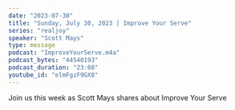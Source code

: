 ```yaml
---
date: "2023-07-30"
title: "Sunday, July 30, 2023 | Improve Your Serve"
series: "realjoy"
speaker: "Scott Mays"
type: message
podcast: "ImproveYourServe.m4a"
podcast_bytes: "44540193"
podcast_duration: "23:08"
youtube_id: "elmFgzF9GX8"
---
```

Join us this week as Scott Mays shares about Improve Your Serve
